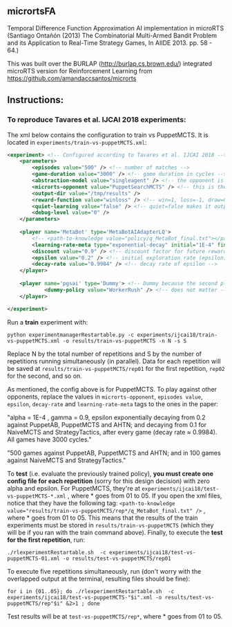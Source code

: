 ## micrortsFA
Temporal Difference Function Approximation AI implementation in microRTS (Santiago Ontañón (2013) The Combinatorial Multi-Armed Bandit Problem and its Application to Real-Time Strategy Games, In AIIDE 2013. pp. 58 - 64.)

This was built over the BURLAP (http://burlap.cs.brown.edu/) integrated microRTS version for Reinforcement Learning from https://github.com/amandaccsantos/microrts 

## Instructions:
### To reproduce Tavares et al. IJCAI 2018 experiments:

The xml below contains the configuration to train vs PuppetMCTS. It is located in `experiments/train-vs-puppetMCTS.xml`:

```xml
<experiment> <!-- Configured according to Tavares et al. IJCAI 2018 -->
	<parameters>
		<episodes value="500" /> <!-- number of matches -->
		<game-duration value="3000" /> <!-- game duration in cycles -->
		<abstraction-model value="singleagent" /> <!-- the opponent is embedded in the environment -->
		<microrts-opponent value="PuppetSearchMCTS" /> <!-- this is the opponent embedded in the environment -->
		<output-dir value="/tmp/results" />
		<reward-function value="winloss" /> <!-- win=1, loss=-1, draw=0 -->
		<quiet-learning value="false" /> <!-- quiet=false makes it outputs the knowledge after every episode -->
		<debug-level value="0" />
	</parameters>
	
	<player name='MetaBot' type='MetaBotAIAdapterLQ'>
		<!-- <path-to-knowledge value="policy/q_MetaBot_final.txt"></path-to-knowledge> (used for testing, I think) -->
		<learning-rate-meta type="exponential-decay" initial="1E-4" final="1E-4" rate="1" /> <!-- Remain constant at 1E-4 -->
		<discount value="0.9" /> <!-- discount factor for future rewards (gamma) -->
		<epsilon value="0.2" /> <!-- initial exploration rate (epsilon) -->
		<decay-rate value="0.9984" /> <!-- decay rate of epsilon -->		
	</player>
	
	<player name='pgsai' type='Dummy'> <!-- Dummy because the second player is embedded in the environment -->
			<dummy-policy value="WorkerRush" /> <!-- does not matter -->
	</player>

</experiment>
```

Run a **train** experiment with:

`python experimentmanagerRestartable.py -c experiments/ijcai18/train-vs-puppetMCTS.xml -o results/train-vs-puppetMCTS -n N -s S`

Replace N by the total number of repetitions and S by the number of repetitions running simultaneously (in parallel). Data for each repetition will be saved at `results/train-vs-puppetMCTS/rep01` for the first repetition, `rep02` for the second, and so on.

As mentioned, the config above is for PuppetMCTS. To play against other opponents, replace the values in `microrts-opponent`, `episodes value`, `epsilon`, `decay-rate` and `learning-rate-meta` tags to the ones in the paper: 

"alpha = 1E-4 , gamma = 0.9, epsilon exponentially decaying from 0.2 against PuppetAB, PuppetMCTS and AHTN; and decaying from 0.1 for NaiveMCTS and StrategyTactics, after every game (decay rate ≈ 0.9984). All games have 3000 cycles."

"500 games against PuppetAB, PuppetMCTS and AHTN; and in 100 games against NaiveMCTS and StrategyTactics."

To **test** (i.e. evaluate the previously trained policy), **you must create one config file for each repetition** (sorry for this design decision)  with zero alpha and epsilon. For PuppetMCTS, they're at `experiments/ijcai18/test-vs-puppetMCTS-*.xml` , where * goes from 01 to 05. If you open the xml files, notice that they have the following tag: `<path-to-knowledge value="results/train-vs-puppetMCTS/rep*/q_MetaBot_final.txt" />` , where * goes from 01 to 05. This means that the results of the train experiments must be stored in `results/train-vs-puppetMCTS` (which they will be if you ran with the train command above). Finally, to execute the **test for the first repetition**, run:

`./rlexperimentRestartable.sh  -c experiments/ijcai18/test-vs-puppetMCTS-01.xml -o results/test-vs-puppetMCTS/rep01`

To execute five repetitions simultaneously, run (don't worry with the overlapped output at the terminal, resulting files should be fine):

`for i in {01..05}; do ./rlexperimentRestartable.sh  -c experiments/ijcai18/test-vs-puppetMCTS-"$i".xml -o results/test-vs-puppetMCTS/rep"$i" &2>1 ; done`

Test results will be at `test-vs-puppetMCTS/rep*`, where * goes from 01 to 05.

